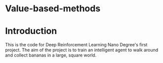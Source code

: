 # Value-based-methods

# Introduction
This is the code for Deep Reinforcement Learning Nano Degree's first project. The aim of the project is to train an intelligent agent to walk around and collect bananas in a large, square world.
